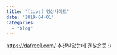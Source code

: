 ```yaml
---
title: "[tips] 영상사이트"
date: "2019-04-01"
categories: 
  - "blog"
---
```


https://dafree1.com/ 추천받았는데 괜찮은듯 :)
